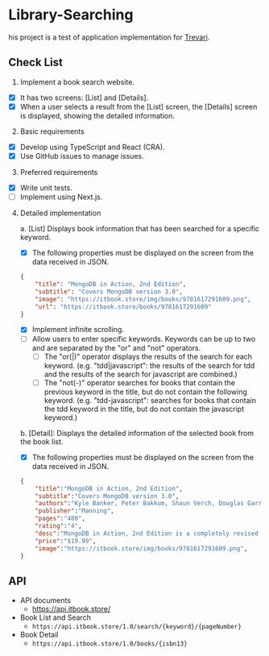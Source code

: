# Library-Searching
his project is a test of application implementation for [Trevari](https://m.trevari.co.kr/).


## Check List
1. Implement a book search website.
- [X] It has two screens: [List] and [Details].
- [X] When a user selects a result from the [List] screen, the [Details] screen is displayed, showing the detailed information.
2. Basic requirements
- [X] Develop using TypeScript and React (CRA).
- [X] Use GitHub issues to manage issues.
3. Preferred requirements
- [X] Write unit tests.
- [ ] Implement using Next.js.
4. Detailed implementation
    
    a. [List] Displays book information that has been searched for a specific keyword.
    - [X] The following properties must be displayed on the screen from the data received in JSON.
    ```JSON
    {
        "title": "MongoDB in Action, 2nd Edition",
        "subtitle": "Covers MongoDB version 3.0",
        "image": "https://itbook.store/img/books/9781617291609.png",
        "url": "https://itbook.store/books/9781617291609"
    }
    ```
    - [X] Implement infinite scrolling.
    - [ ] Allow users to enter specific keywords. Keywords can be up to two and are separated by the "or" and "not" operators.
        - [ ] The "or(|)" operator displays the results of the search for each keyword. (e.g. "tdd|javascript": the results of the search for tdd and the results of the search for javascript are combined.)
        - [ ] The "not(-)" operator searches for books that contain the previous keyword in the title, but do not contain the following keyword. (e.g. "tdd-javascript": searches for books that contain the tdd keyword in the title, but do not contain the javascript keyword.)
    
    b. [Detail]: Displays the detailed information of the selected book from the book list.
    - [X] The following properties must be displayed on the screen from the data received in JSON.
    ```JSON
    {
	    "title":"MongoDB in Action, 2nd Edition",
	    "subtitle":"Covers MongoDB version 3.0",
	    "authors":"Kyle Banker, Peter Bakkum, Shaun Verch, Douglas Garrett, Tim Hawkins",
	    "publisher":"Manning",
	    "pages":"480",
	    "rating":"4",
	    "desc":"MongoDB in Action, 2nd Edition is a completely revised and updated version. It introduces MongoDB 3.0 and the document-oriented database model. This perfectly paced book gives you both the big picture you'll need as a developer and enough low-level detail to satisfy system engineers.MongoDB in ...",
	    "price":"$19.99",
	    "image":"https://itbook.store/img/books/9781617291609.png",
    }
    ```
## API
- API documents
    - https://api.itbook.store/
- Book List and Search
    - `https://api.itbook.store/1.0/search/{keyword}/{pageNumber}`
- Book Detail
    - `https://api.itbook.store/1.0/books/{isbn13}`